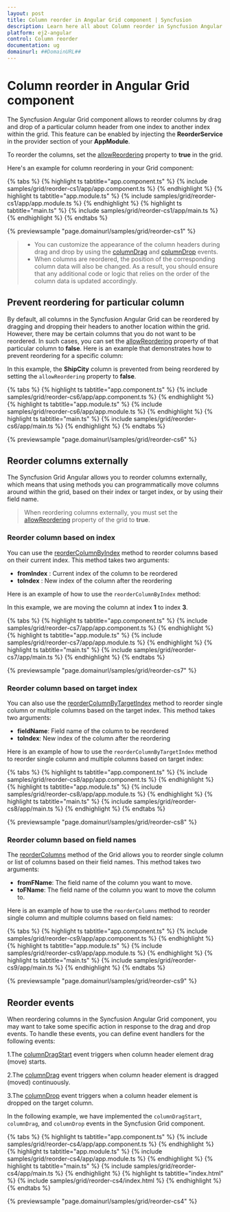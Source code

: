 ```yaml
---
layout: post
title: Column reorder in Angular Grid component | Syncfusion
description: Learn here all about Column reorder in Syncfusion Angular Grid component of Syncfusion Essential JS 2 and more.
platform: ej2-angular
control: Column reorder 
documentation: ug
domainurl: ##DomainURL##
---
```


# Column reorder in Angular Grid component

The Syncfusion Angular Grid component allows to reorder columns by drag and drop of a particular column header from one index to another index within the grid. This feature can be enabled by injecting the **ReorderService** in the provider section of your **AppModule**.

To reorder the columns, set the [allowReordering](https://ej2.syncfusion.com/angular/documentation/api/grid/#allowreordering) property to **true** in the grid.

Here's an example for column reordering in your Grid component:

{% tabs %}
{% highlight ts tabtitle="app.component.ts" %}
{% include samples/grid/reorder-cs1/app/app.component.ts %}
{% endhighlight %}
{% highlight ts tabtitle="app.module.ts" %}
{% include samples/grid/reorder-cs1/app/app.module.ts %}
{% endhighlight %}
{% highlight ts tabtitle="main.ts" %}
{% include samples/grid/reorder-cs1/app/main.ts %}
{% endhighlight %}
{% endtabs %}

{% previewsample "page.domainurl/samples/grid/reorder-cs1" %}

>* You can customize the appearance of the column headers during drag and drop by using the [columnDrag](https://ej2.syncfusion.com/angular/documentation/api/grid/#columndrag) and [columnDrop](https://ej2.syncfusion.com/angular/documentation/api/grid/#columndrop) events.
>* When columns are reordered, the position of the corresponding column data will also be changed. As a result, you should ensure that any additional code or logic that relies on the order of the column data is updated accordingly.

## Prevent reordering for particular column

By default, all columns in the Syncfusion Angular Grid can be reordered by dragging and dropping their headers to another location within the grid. However, there may be certain columns that you do not want to be reordered. In such cases, you can set the [allowReordering](https://ej2.syncfusion.com/angular/documentation/api/grid/column/#allowreordering) property of that particular column to **false**. Here is an example that demonstrates how to prevent reordering for a specific column:

In this example, the **ShipCity** column is prevented from being reordered by setting the `allowReordering` property to **false**.

{% tabs %}
{% highlight ts tabtitle="app.component.ts" %}
{% include samples/grid/reorder-cs6/app/app.component.ts %}
{% endhighlight %}
{% highlight ts tabtitle="app.module.ts" %}
{% include samples/grid/reorder-cs6/app/app.module.ts %}
{% endhighlight %}
{% highlight ts tabtitle="main.ts" %}
{% include samples/grid/reorder-cs6/app/main.ts %}
{% endhighlight %}
{% endtabs %}

{% previewsample "page.domainurl/samples/grid/reorder-cs6" %}

## Reorder columns externally

The Syncfusion Grid Angular allows you to reorder columns externally, which means that using methods you can programmatically move columns around within the grid, based on their index or target index, or by using their field name.

> When reordering columns externally, you must set the [allowReordering](https://ej2.syncfusion.com/angular/documentation/api/grid/column/#allowreordering) property of the grid to **true**.

### Reorder column based on index

You can use the [reorderColumnByIndex](https://ej2.syncfusion.com/angular/documentation/api/grid/#reordercolumnbyindex) method to reorder columns based on their current index. This method takes two arguments:

* **fromIndex** : Current index of the column to be reordered
* **toIndex** : New index of the column after the reordering

Here is an example of how to use the `reorderColumnByIndex` method:

In this example, we are moving the column at index **1** to index **3**.

{% tabs %}
{% highlight ts tabtitle="app.component.ts" %}
{% include samples/grid/reorder-cs7/app/app.component.ts %}
{% endhighlight %}
{% highlight ts tabtitle="app.module.ts" %}
{% include samples/grid/reorder-cs7/app/app.module.ts %}
{% endhighlight %}
{% highlight ts tabtitle="main.ts" %}
{% include samples/grid/reorder-cs7/app/main.ts %}
{% endhighlight %}
{% endtabs %}

{% previewsample "page.domainurl/samples/grid/reorder-cs7" %}

### Reorder column based on target index

You can also use the [reorderColumnByTargetIndex](https://ej2.syncfusion.com/angular/documentation/api/grid/#reordercolumnbytargetindex) method to reorder single column or multiple columns based on the target index. This method takes two arguments:

* **fieldName**: Field name of the column to be reordered
* **toIndex**: New index of the column after the reordering

Here is an example of how to use the `reorderColumnByTargetIndex` method to reorder single column and multiple columns based on target index:

{% tabs %}
{% highlight ts tabtitle="app.component.ts" %}
{% include samples/grid/reorder-cs8/app/app.component.ts %}
{% endhighlight %}
{% highlight ts tabtitle="app.module.ts" %}
{% include samples/grid/reorder-cs8/app/app.module.ts %}
{% endhighlight %}
{% highlight ts tabtitle="main.ts" %}
{% include samples/grid/reorder-cs8/app/main.ts %}
{% endhighlight %}
{% endtabs %}

{% previewsample "page.domainurl/samples/grid/reorder-cs8" %}

### Reorder column based on field names

The [reorderColumns](https://ej2.syncfusion.com/angular/documentation/api/grid/#reordercolumns) method of the Grid allows you to reorder single column or list of columns based on their field names. This method takes two arguments: 

* **fromFName**: The field name of the column you want to move.
* **toFName**: The field name of the column you want to move the column to.

Here is an example of how to use the `reorderColumns` method to reorder single column and multiple columns based on field names:

{% tabs %}
{% highlight ts tabtitle="app.component.ts" %}
{% include samples/grid/reorder-cs9/app/app.component.ts %}
{% endhighlight %}
{% highlight ts tabtitle="app.module.ts" %}
{% include samples/grid/reorder-cs9/app/app.module.ts %}
{% endhighlight %}
{% highlight ts tabtitle="main.ts" %}
{% include samples/grid/reorder-cs9/app/main.ts %}
{% endhighlight %}
{% endtabs %}

{% previewsample "page.domainurl/samples/grid/reorder-cs9" %}

## Reorder events

When reordering columns in the Syncfusion Angular Grid component, you may want to take some specific action in response to the drag and drop events. To handle these events, you can define event handlers for the following events:

1.The [columnDragStart](https://ej2.syncfusion.com/angular/documentation/api/grid/#columndragstart) event triggers when column header element drag (move) starts.

2.The [columnDrag](https://ej2.syncfusion.com/angular/documentation/api/grid/#columndrag) event triggers when column header element is dragged (moved) continuously.

3.The [columnDrop](https://ej2.syncfusion.com/angular/documentation/api/grid/#columndrop) event triggers when a column header element is dropped on the target column.

In the following example, we have implemented the `columnDragStart`, `columnDrag`, and `columnDrop` events in the Syncfusion Grid component.

{% tabs %}
{% highlight ts tabtitle="app.component.ts" %}
{% include samples/grid/reorder-cs4/app/app.component.ts %}
{% endhighlight %}
{% highlight ts tabtitle="app.module.ts" %}
{% include samples/grid/reorder-cs4/app/app.module.ts %}
{% endhighlight %}
{% highlight ts tabtitle="main.ts" %}
{% include samples/grid/reorder-cs4/app/main.ts %}
{% endhighlight %}
{% highlight ts tabtitle="index.html" %}
{% include samples/grid/reorder-cs4/index.html %}
{% endhighlight %}
{% endtabs %}

{% previewsample "page.domainurl/samples/grid/reorder-cs4" %}